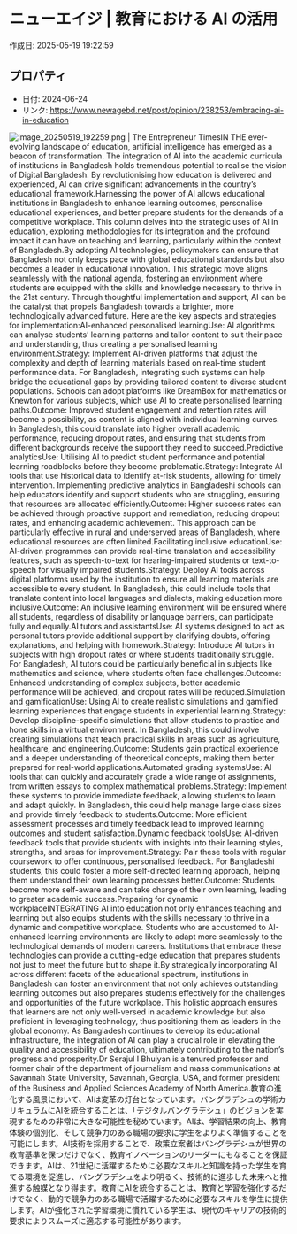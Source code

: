 # ニューエイジ | 教育における AI の活用

作成日: 2025-05-19 19:22:59

## プロパティ

- 日付: 2024-06-24
- リンク: https://www.newagebd.net/post/opinion/238253/embracing-ai-in-education

![image_20250519_192259.png](../assets/image_20250519_192259.png)
| The Entrepreneur TimesIN THE ever-evolving landscape of education, artificial intelligence has emerged as a beacon of transformation. The integration of AI into the academic curricula of institutions in Bangladesh holds tremendous potential to realise the vision of Digital Bangladesh. By revolutionising how education is delivered and experienced, AI can drive significant advancements in the country’s educational framework.Harnessing the power of AI allows educational institutions in Bangladesh to enhance learning outcomes, personalise educational experiences, and better prepare students for the demands of a competitive workplace. This column delves into the strategic uses of AI in education, exploring methodologies for its integration and the profound impact it can have on teaching and learning, particularly within the context of Bangladesh.By adopting AI technologies, policymakers can ensure that Bangladesh not only keeps pace with global educational standards but also becomes a leader in educational innovation. This strategic move aligns seamlessly with the national agenda, fostering an environment where students are equipped with the skills and knowledge necessary to thrive in the 21st century. Through thoughtful implementation and support, AI can be the catalyst that propels Bangladesh towards a brighter, more technologically advanced future. Here are the key aspects and strategies for implementation:AI-enhanced personalised learningUse: AI algorithms can analyse students’ learning patterns and tailor content to suit their pace and understanding, thus creating a personalised learning environment.Strategy: Implement AI-driven platforms that adjust the complexity and depth of learning materials based on real-time student performance data. For Bangladesh, integrating such systems can help bridge the educational gaps by providing tailored content to diverse student populations. Schools can adopt platforms like DreamBox for mathematics or Knewton for various subjects, which use AI to create personalised learning paths.Outcome: Improved student engagement and retention rates will become a possibility, as content is aligned with individual learning curves. In Bangladesh, this could translate into higher overall academic performance, reducing dropout rates, and ensuring that students from different backgrounds receive the support they need to succeed.Predictive analyticsUse: Utilising AI to predict student performance and potential learning roadblocks before they become problematic.Strategy: Integrate AI tools that use historical data to identify at-risk students, allowing for timely intervention. Implementing predictive analytics in Bangladeshi schools can help educators identify and support students who are struggling, ensuring that resources are allocated efficiently.Outcome: Higher success rates can be achieved through proactive support and remediation, reducing dropout rates, and enhancing academic achievement. This approach can be particularly effective in rural and underserved areas of Bangladesh, where educational resources are often limited.Facilitating inclusive educationUse: AI-driven programmes can provide real-time translation and accessibility features, such as speech-to-text for hearing-impaired students or text-to-speech for visually impaired students.Strategy: Deploy AI tools across digital platforms used by the institution to ensure all learning materials are accessible to every student. In Bangladesh, this could include tools that translate content into local languages and dialects, making education more inclusive.Outcome: An inclusive learning environment will be ensured where all students, regardless of disability or language barriers, can participate fully and equally.AI tutors and assistantsUse: AI systems designed to act as personal tutors provide additional support by clarifying doubts, offering explanations, and helping with homework.Strategy: Introduce AI tutors in subjects with high dropout rates or where students traditionally struggle. For Bangladesh, AI tutors could be particularly beneficial in subjects like mathematics and science, where students often face challenges.Outcome: Enhanced understanding of complex subjects, better academic performance will be achieved, and dropout rates will be reduced.Simulation and gamificationUse: Using AI to create realistic simulations and gamified learning experiences that engage students in experiential learning.Strategy: Develop discipline-specific simulations that allow students to practice and hone skills in a virtual environment. In Bangladesh, this could involve creating simulations that teach practical skills in areas such as agriculture, healthcare, and engineering.Outcome: Students gain practical experience and a deeper understanding of theoretical concepts, making them better prepared for real-world applications.Automated grading systemsUse: AI tools that can quickly and accurately grade a wide range of assignments, from written essays to complex mathematical problems.Strategy: Implement these systems to provide immediate feedback, allowing students to learn and adapt quickly. In Bangladesh, this could help manage large class sizes and provide timely feedback to students.Outcome: More efficient assessment processes and timely feedback lead to improved learning outcomes and student satisfaction.Dynamic feedback toolsUse: AI-driven feedback tools that provide students with insights into their learning styles, strengths, and areas for improvement.Strategy: Pair these tools with regular coursework to offer continuous, personalised feedback. For Bangladeshi students, this could foster a more self-directed learning approach, helping them understand their own learning processes better.Outcome: Students become more self-aware and can take charge of their own learning, leading to greater academic success.Preparing for dynamic workplaceINTEGRATING AI into education not only enhances teaching and learning but also equips students with the skills necessary to thrive in a dynamic and competitive workplace. Students who are accustomed to AI-enhanced learning environments are likely to adapt more seamlessly to the technological demands of modern careers. Institutions that embrace these technologies can provide a cutting-edge education that prepares students not just to meet the future but to shape it.By strategically incorporating AI across different facets of the educational spectrum, institutions in Bangladesh can foster an environment that not only achieves outstanding learning outcomes but also prepares students effectively for the challenges and opportunities of the future workplace. This holistic approach ensures that learners are not only well-versed in academic knowledge but also proficient in leveraging technology, thus positioning them as leaders in the global economy. As Bangladesh continues to develop its educational infrastructure, the integration of AI can play a crucial role in elevating the quality and accessibility of education, ultimately contributing to the nation’s progress and prosperity.Dr Serajul I Bhuiyan is a tenured professor and former chair of the department of journalism and mass communications at Savannah State University, Savannah, Georgia, USA, and former president of the Business and Applied Sciences Academy of North America.教育の進化する風景において、AIは変革の灯台となっています。バングラデシュの学術カリキュラムにAIを統合することは、「デジタルバングラデシュ」のビジョンを実現するための非常に大きな可能性を秘めています。AIは、学習結果の向上、教育体験の個別化、そして競争力のある職場の要求に学生をよりよく準備することを可能にします。AI技術を採用することで、政策立案者はバングラデシュが世界の教育基準を保つだけでなく、教育イノベーションのリーダーにもなることを保証できます。AIは、21世紀に活躍するために必要なスキルと知識を持った学生を育てる環境を促進し、バングラデシュをより明るく、技術的に進歩した未来へと推進する触媒となり得ます。教育にAIを統合することは、教育と学習を強化するだけでなく、動的で競争力のある職場で活躍するために必要なスキルを学生に提供します。AIが強化された学習環境に慣れている学生は、現代のキャリアの技術的要求によりスムーズに適応する可能性があります。